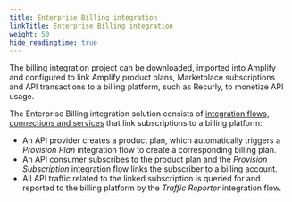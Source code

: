 ```yaml
---
title: Enterprise Billing integration
linkTitle: Enterprise Billing integration
weight: 50
hide_readingtime: true
---
```

The billing integration project can be downloaded, imported into Amplify and configured to link Amplify product plans, Marketplace subscriptions and API transactions to a billing platform, such as Recurly, to monetize API usage.

The Enterprise Billing integration solution consists of [integration flows, connections and services](/docs/manage_marketplace/customize_marketplace/marketplace_billing/billing_integration/integration_components_flows) that link subscriptions to a billing platform:

* An API provider creates a product plan, which automatically triggers a *Provision Plan* integration flow to create a corresponding billing plan.
* An API consumer subscribes to the product plan and the *Provision Subscription* integration flow links the subscriber to a billing account.
* All API traffic related to the linked subscription is queried for and reported to the billing platform by the *Traffic Reporter* integration flow.
